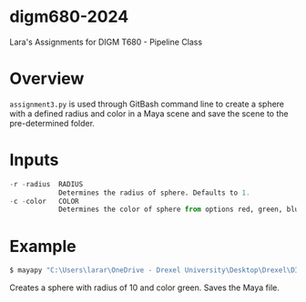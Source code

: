 # digm680-2024
Lara's Assignments for DIGM T680 - Pipeline Class

# Overview
`assignment3.py` is used through GitBash command line to create a sphere with a defined radius and color in a Maya scene and save the scene to the pre-determined folder.


# Inputs
```python
-r -radius  RADIUS
            Determines the radius of sphere. Defaults to 1.
-c -color   COLOR
            Determines the color of sphere from options red, green, blue. Defaults to red.
```


# Example
```python
$ mayapy "C:\Users\larar\OneDrive - Drexel University\Desktop\Drexel\DIGM T680 - TD fr Anim\Assignments\assignment03 code.py" -r 10 -c green
```

Creates a sphere with radius of 10 and color green. Saves the Maya file.
